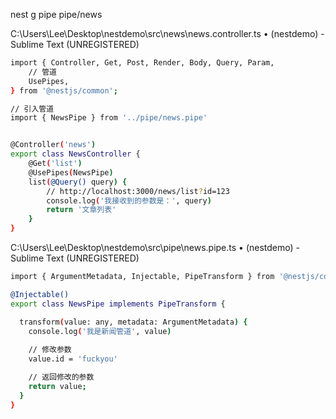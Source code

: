 nest g pipe pipe/news


C:\Users\Lee\Desktop\nestdemo\src\news\news.controller.ts • (nestdemo) - Sublime Text (UNREGISTERED)

```bash
import { Controller, Get, Post, Render, Body, Query, Param,
	// 管道
	UsePipes,
} from '@nestjs/common';

// 引入管道
import { NewsPipe } from '../pipe/news.pipe'


@Controller('news')
export class NewsController {
	@Get('list')
	@UsePipes(NewsPipe)
	list(@Query() query) {
		// http://localhost:3000/news/list?id=123
		console.log('我接收到的参数是：', query)
		return '文章列表'
	}
}
```

C:\Users\Lee\Desktop\nestdemo\src\pipe\news.pipe.ts • (nestdemo) - Sublime Text (UNREGISTERED)

```bash
import { ArgumentMetadata, Injectable, PipeTransform } from '@nestjs/common';

@Injectable()
export class NewsPipe implements PipeTransform {

  transform(value: any, metadata: ArgumentMetadata) {
  	console.log('我是新闻管道', value)
  	
  	// 修改参数
  	value.id = 'fuckyou'

  	// 返回修改的参数
    return value;
  }
}
```
